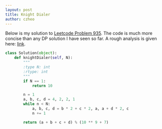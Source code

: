 ```yaml
---
layout: post
title: Knight Dialer
author: czheo
---
```


Below is my solution to [Leetcode Problem 935](https://leetcode.com/problems/knight-dialer/description/).
The code is much more concise than any DP solution I have seen so far.
A rough analysis is given here: [link](https://www.dropbox.com/s/8e2q8jp0b5th42t/ZYC001.pdf).

~~~ python
class Solution(object):
    def knightDialer(self, N):
        """
        :type N: int
        :rtype: int
        """
        if N == 1:
            return 10

        n = 1
        a, b, c, d = 4, 2, 2, 1
        while n < N:
            a, b, c, d = b * 2 + c * 2, a, a + d * 2, c
            n += 1

        return (a + b + c + d) % (10 ** 9 + 7)
~~~
